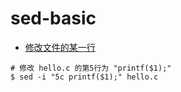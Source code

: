 # sed-basic

- [修改文件的某一行](https://www.cnblogs.com/azureology/p/13039573.html)

```shell
# 修改 hello.c 的第5行为 "printf($1);"
$ sed -i "5c printf($1);" hello.c
```